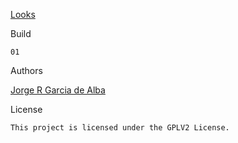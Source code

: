 [Looks](https://xjrga.github.io/looks "Looks: Metal Themes Library and Color Palette Viewer Software")
    
Build

    01

Authors

[Jorge R Garcia de Alba](https://xjrga.github.io "Looks: Metal Themes Library and Color Palette Viewer Software")

License

    This project is licensed under the GPLV2 License.
              